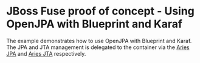 JBoss Fuse proof of concept - Using OpenJPA with Blueprint and Karaf
=========

The example demonstrates how to use OpenJPA with Blueprint and Karaf. The JPA and JTA management is delegated to
the container via the [Aries JPA](http://aries.apache.org/modules/jpaproject.html) and
[Aries JTA](http://aries.apache.org/modules/transactionsproject.html) respectively.